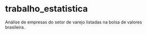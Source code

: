 # trabalho_estatistica

Análise de empresas do setor de varejo listadas na bolsa de valores brasileira.
